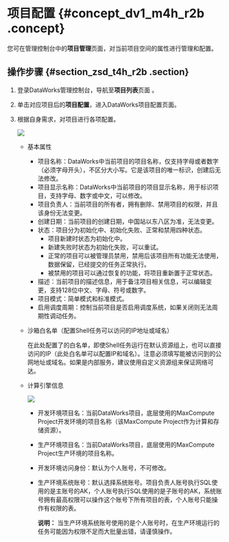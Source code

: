 # 项目配置 {#concept_dv1_m4h_r2b .concept}

您可在管理控制台中的**项目管理**页面，对当前项目空间的属性进行管理和配置。

## 操作步骤 {#section_zsd_t4h_r2b .section}

1.  登录DataWorks管理控制台，导航至**项目列表**页面 。
2.  单击对应项目后的**项目配置**，进入DataWorks项目配置页面。
3.  根据自身需求，对项目进行各项配置。

    ![](http://static-aliyun-doc.oss-cn-hangzhou.aliyuncs.com/assets/img/16386/15367414078744_zh-CN.png)

    -   基本属性
        -   项目名称：DataWorks中当前项目的项目名称，仅支持字母或者数字（必须字母开头），不区分大小写。它是该项目的唯一标识，创建后无法修改。
        -   项目显示名称：DataWorks中当前项目的项目显示名称，用于标识项目，支持字母、数字或中文，可以修改。
        -   项目负责人：当前项目的所有者，拥有删除、禁用项目的权限，并且该身份无法变更。
        -   创建日期：当前项目的创建日期，中国站以东八区为准，无法变更。
        -   状态：项目分为初始化中、初始化失败、正常和禁用四种状态。
            -   项目新建时状态为初始化中。
            -   新建失败时状态为初始化失败，可以重试。
            -   正常的项目可以被管理员禁用，禁用后该项目所有功能无法使用，数据保留，已经提交的任务正常执行。
            -   被禁用的项目可以通过恢复的功能，将项目重新置于正常状态。
        -   描述：当前项目的描述信息，用于备注项目相关信息，可以编辑变更，支持128位中文、字母、符号或数字。
        -   项目模式：简单模式和标准模式。
        -   启用调度周期：控制当前项目是否启用调度系统，如果关闭则无法周期性调动任务。
    -   沙箱白名单（配置Shell任务可以访问的IP地址或域名）

        在此处配置了的白名单，即使Shell任务运行在默认资源组上，也可以直接访问的IP（此处白名单可以配置IP和域名）。注意必须填写能被访问到的公网地址或域名。如果是内部服务，建议使用自定义资源组来保证网络可达。

    -   计算引擎信息

        ![](http://static-aliyun-doc.oss-cn-hangzhou.aliyuncs.com/assets/img/16386/15367414078745_zh-CN.png)

        -   开发环境项目名：当前DataWorks项目，底层使用的MaxCompute Project开发环境的项目名称（该MaxCompute Project作为计算和存储资源）。
        -   生产环境项目名：当前DataWorks项目，底层使用的MaxCompute Project生产环境的项目名称。
        -   开发环境访问身份：默认为个人账号，不可修改。
        -   生产环境系统账号：默认选择系统账号。项目负责人账号执行SQL使用的是主账号的AK，个人账号执行SQL使用的是子账号的AK，系统账号拥有最高权限可以操作这个账号下所有项目的表，个人账号只能操作有权限的表。

            **说明：** 当生产环境系统账号使用的是个人账号时，在生产环境运行的任务可能因为权限不足而大批量出错，请谨慎操作。


